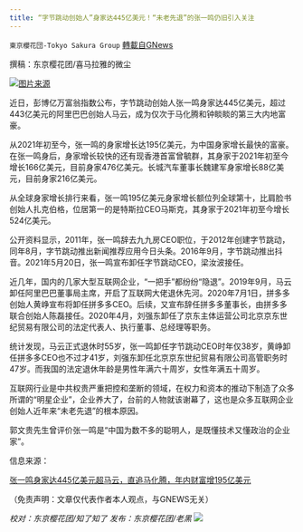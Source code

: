 ```yaml
---
title: “字节跳动创始人”身家达445亿美元！“未老先退”的张一鸣仍旧引入关注
---
```

`東京櫻花団-Tokyo Sakura Group` [轉載自GNews](https://gnews.org/zh-hans/1593562/)

撰稿：东京樱花团/喜马拉雅的微尘

![](https://assets.gnews.org/wp-content/uploads/2021/10/字节跳动创始人身家达445亿美元！未老先退的张一鸣仍旧引入关注.jpg)[图片来源](http://www.ftchinese.com/story/001092602?full=y&amp;archive)

近日，彭博亿万富翁指数公布，字节跳动创始人张一鸣身家达445亿美元，超过443亿美元的阿里巴巴创始人马云，成为仅次于马化腾和钟睒睒的第三大内地富豪。

从2021年初至今，张一鸣的身家增长达195亿美元，为中国身家增长最快的富豪。在张一鸣身后，身家增长较快的还有现香港首富曾毓群，其身家于2021年初至今增长166亿美元，目前身家476亿美元。长城汽车董事长魏建军身家增长88亿美元，目前身家216亿美元。

从全球身家增长排行来看，张一鸣195亿美元身家增长额位列全球第十，比肩脸书创始人扎克伯格，位居第一的是特斯拉CEO马斯克，其身家于2021年初至今增长524亿美元。

公开资料显示，2011年，张一鸣辞去九九房CEO职位，于2012年创建字节跳动，同年8月，字节跳动推出新闻推荐应用今日头条。2016年9月，字节跳动推出抖音。2021年5月20日，张一鸣宣布卸任字节跳动CEO，梁汝波接任。

近几年，国内的几家大型互联网企业，“一把手”都纷纷“隐退”。2019年9月，马云卸任阿里巴巴董事局主席，开启了互联网大佬退休先河。2020年7月1日，拼多多创始人黄峥宣布将卸任拼多多CEO。后续，又宣布辞任拼多多董事长，由拼多多联合创始人陈磊接任。2020年4月，刘强东卸任了京东主体运营公司北京京东世纪贸易有限公司的法定代表人、执行董事、总经理等职务。

统计发现，马云正式退休时55岁，张一鸣卸任字节跳动CEO时年仅38岁，黄峥卸任拼多多CEO也不过才41岁，刘强东卸任北京京东世纪贸易有限公司高管职务时47岁。而我国的法定退休年龄是男性年满六十周岁，女性年满五十周岁。

互联网行业是中共权贵严重把控和垄断的领域，在权力和资本的推动下制造了众多所谓的“明星企业”，企业养大了，台前的人物就该谢幕了，这也是众多互联网企业创始人近年来“未老先退”的根本原因。

郭文贵先生曾评价张一鸣是“中国为数不多的聪明人，是既懂技术又懂政治的企业家”。

信息来源：

[张一鸣身家达445亿美元超马云，直追马化腾，年内财富增195亿美元](https://www.163.com/dy/article/GM2CCB2E0519D3BI.html)

（免责声明：文章仅代表作者本人观点，与GNEWS无关）

*校对：东京樱花团/知了知了 
发布：东京樱花团/老黑*
![](https://assets.gnews.org/wp-content/uploads/2021/10/image0-1-18-1.png)
